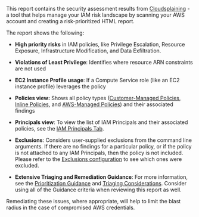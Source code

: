This report contains the security assessment results from [Cloudsplaining](https://github.com/salesforce/cloudsplaining) - a tool that helps manage your IAM risk landscape by scanning your AWS account and creating a risk-prioritized HTML report.

The report shows the following:


* **High priority risks** in IAM policies, like Privilege Escalation, Resource Exposure, Infrastructure Modification, and Data Exfiltration.
* **Violations of Least Privilege**: Identifies where resource ARN constraints are not used
* **EC2 Instance Profile usage**: If a Compute Service role (like an EC2 instance profile) leverages the policy

* **Policies view:** Shows all policy types ([Customer-Managed Policies](#customer-managed-policy), [Inline Policies](#inline-policy), and [AWS-Managed Policies](#aws-managed-policy)) and their associated findings

* **Principals view**: To view the list of IAM Principals and their associated policies, see the [IAM Principals Tab](#nav-principals).

* **Exclusions**: Considers user-supplied exclusions from the command line arguments. If there are no findings for a particular policy, or if the policy is not attached to any IAM Principals, then the policy is not included. Please refer to the [Exclusions configuration](#exclusions) to see which ones were excluded.

* **Extensive Triaging and Remediation Guidance**: For more information, see the [Prioritization Guidance](#remediation-prioritization) and [Triaging Considerations](#triage-triaging-considerations). Consider using all of the Guidance criteria when reviewing this report as well.

Remediating these issues, where appropriate, will help to limit the blast radius in the case of compromised AWS credentials.
